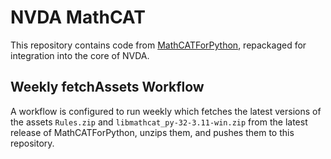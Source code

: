 # NVDA MathCAT

This repository contains code from [MathCATForPython](https://github.com/nsoiffer/MathCATForPython), repackaged for integration into the core of NVDA.

## Weekly fetchAssets Workflow
A workflow is configured to run weekly which fetches the latest versions of the assets `Rules.zip` and `libmathcat_py-32-3.11-win.zip` from the latest release of MathCATForPython, unzips them, and pushes them to this repository.
